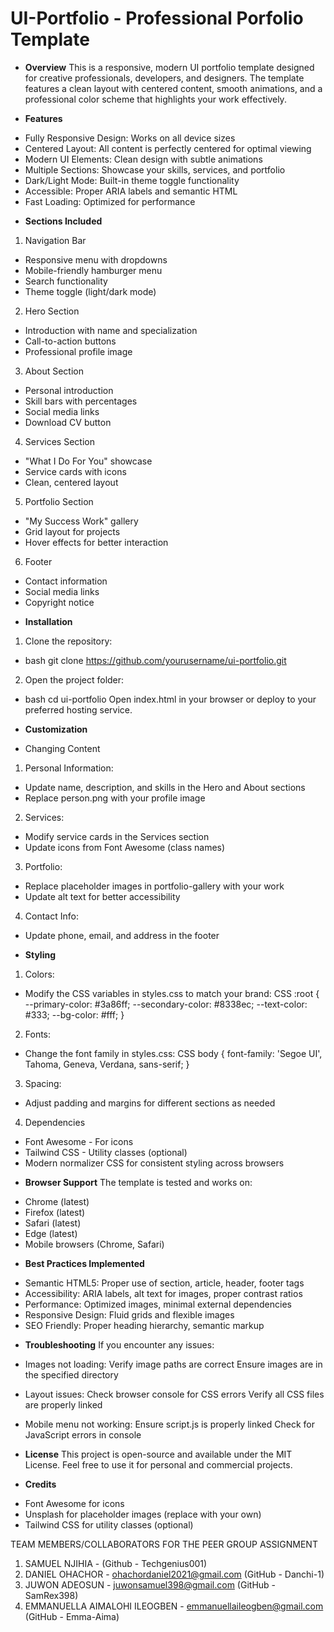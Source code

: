 # UI-Portfolio - Professional Porfolio Template

* **Overview**
This is a responsive, modern UI portfolio template designed for creative professionals, developers, and designers. The template features a clean layout with centered content, smooth animations, and a professional color scheme that highlights your work effectively.

* **Features**
- Fully Responsive Design: Works on all device sizes
- Centered Layout: All content is perfectly centered for optimal viewing
- Modern UI Elements: Clean design with subtle animations
- Multiple Sections: Showcase your skills, services, and portfolio
- Dark/Light Mode: Built-in theme toggle functionality
- Accessible: Proper ARIA labels and semantic HTML
- Fast Loading: Optimized for performance

* **Sections Included**
1. Navigation Bar
- Responsive menu with dropdowns
- Mobile-friendly hamburger menu
- Search functionality
- Theme toggle (light/dark mode)

2. Hero Section
- Introduction with name and specialization
- Call-to-action buttons
- Professional profile image

3. About Section
- Personal introduction
- Skill bars with percentages
- Social media links
- Download CV button

4. Services Section
- "What I Do For You" showcase
- Service cards with icons
- Clean, centered layout

5. Portfolio Section
- "My Success Work" gallery
- Grid layout for projects
- Hover effects for better interaction

6. Footer
- Contact information
- Social media links
- Copyright notice 

* **Installation**
1. Clone the repository:
- bash
git clone https://github.com/yourusername/ui-portfolio.git

2. Open the project folder:
- bash
cd ui-portfolio
Open index.html in your browser or deploy to your preferred hosting service.

* **Customization**
- Changing Content
1. Personal Information:
- Update name, description, and skills in the Hero and About sections
- Replace person.png with your profile image

2. Services:
- Modify service cards in the Services section
- Update icons from Font Awesome (class names)

3. Portfolio:
- Replace placeholder images in portfolio-gallery with your work
- Update alt text for better accessibility

4. Contact Info:
- Update phone, email, and address in the footer

* **Styling**
1. Colors:
- Modify the CSS variables in styles.css to match your brand:
CSS
:root {
    --primary-color: #3a86ff;
    --secondary-color: #8338ec;
    --text-color: #333;
    --bg-color: #fff;
}

2. Fonts:
- Change the font family in styles.css:
CSS
body {
    font-family: 'Segoe UI', Tahoma, Geneva, Verdana, sans-serif;
}

3. Spacing:
- Adjust padding and margins for different sections as needed

4. Dependencies
- Font Awesome - For icons
- Tailwind CSS - Utility classes (optional)
- Modern normalizer CSS for consistent styling across browsers

* **Browser Support**
The template is tested and works on:
- Chrome (latest)
- Firefox (latest)
- Safari (latest)
- Edge (latest)
- Mobile browsers (Chrome, Safari)

* **Best Practices Implemented**
- Semantic HTML5: Proper use of section, article, header, footer tags
- Accessibility: ARIA labels, alt text for images, proper contrast ratios
- Performance: Optimized images, minimal external dependencies
- Responsive Design: Fluid grids and flexible images
- SEO Friendly: Proper heading hierarchy, semantic markup

* **Troubleshooting**
If you encounter any issues:
- Images not loading: Verify image paths are correct
Ensure images are in the specified directory

- Layout issues: Check browser console for CSS errors
Verify all CSS files are properly linked

- Mobile menu not working: Ensure script.js is properly linked
Check for JavaScript errors in console

* **License**
This project is open-source and available under the MIT License. Feel free to use it for personal and commercial projects.

* **Credits**
- Font Awesome for icons
- Unsplash for placeholder images (replace with your own)
- Tailwind CSS for utility classes (optional)

TEAM MEMBERS/COLLABORATORS FOR THE PEER GROUP ASSIGNMENT
1. SAMUEL NJIHIA - (Github - Techgenius001)
2. DANIEL OHACHOR - ohachordaniel2021@gmail.com (GitHub - Danchi-1)
3. JUWON ADEOSUN - juwonsamuel398@gmail.com (GitHub - SamRex398)
4. EMMANUELLA AIMALOHI ILEOGBEN - emmanuellaileogben@gmail.com (GitHub - Emma-Aima)
